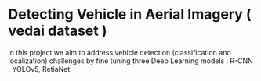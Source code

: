 # Detecting Vehicle in Aerial Imagery ( vedai dataset )
in this project we aim to address vehicle detection (classification and localization) challenges by fine tuning three Deep Learning models : R-CNN , YOLOv5, RetiaNet
